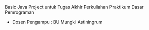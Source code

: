 Basic Java Project untuk Tugas Akhir Perkuliahan Praktikum Dasar Pemrograman
- Dosen Pengampu : BU Mungki Astiningrum
